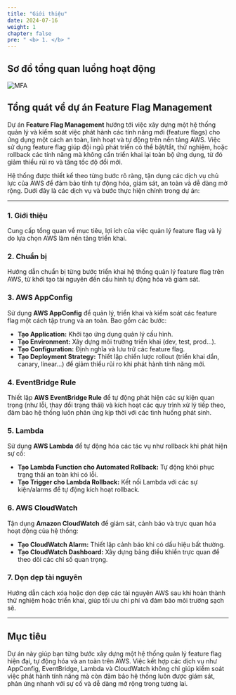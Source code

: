 ```yaml
---
title: "Giới thiệu"
date: 2024-07-16
weight: 1
chapter: false
pre: " <b> 1. </b> "
---
```


## Sơ đồ tổng quan luồng hoạt động

![MFA](https://reiozo.github.io/Workshop/images/1/sodotongquan.png)

## Tổng quát về dự án Feature Flag Management

Dự án **Feature Flag Management** hướng tới việc xây dựng một hệ thống quản lý và kiểm soát việc phát hành các tính năng mới (feature flags) cho ứng dụng một cách an toàn, linh hoạt và tự động trên nền tảng AWS. Việc sử dụng feature flag giúp đội ngũ phát triển có thể bật/tắt, thử nghiệm, hoặc rollback các tính năng mà không cần triển khai lại toàn bộ ứng dụng, từ đó giảm thiểu rủi ro và tăng tốc độ đổi mới.

Hệ thống được thiết kế theo từng bước rõ ràng, tận dụng các dịch vụ chủ lực của AWS để đảm bảo tính tự động hóa, giám sát, an toàn và dễ dàng mở rộng. Dưới đây là các dịch vụ và bước thực hiện chính trong dự án:

---

### 1. Giới thiệu  
Cung cấp tổng quan về mục tiêu, lợi ích của việc quản lý feature flag và lý do lựa chọn AWS làm nền tảng triển khai.

### 2. Chuẩn bị  
Hướng dẫn chuẩn bị từng bước triển khai hệ thống quản lý feature flag trên AWS, từ khởi tạo tài nguyên đến cấu hình tự động hóa và giám sát.

### 3. AWS AppConfig  
Sử dụng **AWS AppConfig** để quản lý, triển khai và kiểm soát các feature flag một cách tập trung và an toàn. Bao gồm các bước:
- **Tạo Application:** Khởi tạo ứng dụng quản lý cấu hình.
- **Tạo Environment:** Xây dựng môi trường triển khai (dev, test, prod...).
- **Tạo Configuration:** Định nghĩa và lưu trữ các feature flag.
- **Tạo Deployment Strategy:** Thiết lập chiến lược rollout (triển khai dần, canary, linear...) để giảm thiểu rủi ro khi phát hành tính năng mới.

### 4. EventBridge Rule  
Thiết lập **AWS EventBridge Rule** để tự động phát hiện các sự kiện quan trọng (như lỗi, thay đổi trạng thái) và kích hoạt các quy trình xử lý tiếp theo, đảm bảo hệ thống luôn phản ứng kịp thời với các tình huống phát sinh.

### 5. Lambda  
Sử dụng **AWS Lambda** để tự động hóa các tác vụ như rollback khi phát hiện sự cố:
- **Tạo Lambda Function cho Automated Rollback:** Tự động khôi phục trạng thái an toàn khi có lỗi.
- **Tạo Trigger cho Lambda Rollback:** Kết nối Lambda với các sự kiện/alarms để tự động kích hoạt rollback.

### 6. AWS CloudWatch  
Tận dụng **Amazon CloudWatch** để giám sát, cảnh báo và trực quan hóa hoạt động của hệ thống:
- **Tạo CloudWatch Alarm:** Thiết lập cảnh báo khi có dấu hiệu bất thường.
- **Tạo CloudWatch Dashboard:** Xây dựng bảng điều khiển trực quan để theo dõi các chỉ số quan trọng.

### 7. Dọn dẹp tài nguyên  
Hướng dẫn cách xóa hoặc dọn dẹp các tài nguyên AWS sau khi hoàn thành thử nghiệm hoặc triển khai, giúp tối ưu chi phí và đảm bảo môi trường sạch sẽ.

---

## Mục tiêu

Dự án này giúp bạn từng bước xây dựng một hệ thống quản lý feature flag hiện đại, tự động hóa và an toàn trên AWS. Việc kết hợp các dịch vụ như AppConfig, EventBridge, Lambda và CloudWatch không chỉ giúp kiểm soát việc phát hành tính năng mà còn đảm bảo hệ thống luôn được giám sát, phản ứng nhanh với sự cố và dễ dàng mở rộng trong tương lai.

